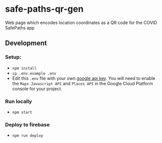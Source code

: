# safe-paths-qr-gen
Web page which encodes location coordinates as a QR code for the COVID SafePaths app

## Development

### Setup:

- `npm install`
- `cp .env.example .env`
- Edit this `.env` file with your own [google api key](https://developers.google.com/maps/documentation). You will need to enable the `Maps Javascript API` and `Places API` in the Google Cloud Platform console for your project.

### Run locally
- `npm start`

### Deploy to firebase
- `npm run deploy`
